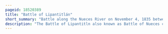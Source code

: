 ```yaml
---
pageid: 18520389
title: "Battle of Lipantitlán"
short_summary: "Battle along the Nueces River on November 4, 1835 between the Mexican Army and Texian insurgents"
description: "The Battle of Lipantitln also known as Battle of Nueces crossing was fought as Part of the texas Revolution along the Nueces River on november 4 1835 between the mexican. After the texian Victory at the Battle of Goliad, only two mexican Garrisons remained in Texas, Fort Lipantitlán near San Patricio and the Alamo Mission at San Antonio de Béxar. Fearing that Lipantitln could be used as a Base for the mexican Army to retake Goliad and angry that two of his Men were imprisoned there texian Commander Philip Dimmitt ordered his adjutant Captain Ira Westover to capture."
---
```

